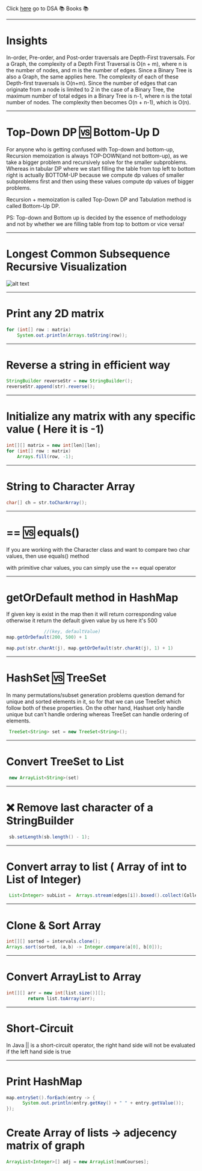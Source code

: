 Click [here](https://drive.google.com/drive/folders/1pPShHEJsQOXM57kCt965WVymMzHg_3KD?usp=sharing) go to DSA :books: Books :books:	 


-----
# Insights
In-order, Pre-order, and Post-order traversals are Depth-First traversals.
For a Graph, the complexity of a Depth First Traversal is O(n + m), where n is the number of nodes, and m is the number of edges.
Since a Binary Tree is also a Graph, the same applies here. The complexity of each of these Depth-first traversals is O(n+m).
Since the number of edges that can originate from a node is limited to 2 in the case of a Binary Tree, the maximum number of total edges in a Binary Tree is n-1, where n is the total number of nodes.
The complexity then becomes O(n + n-1), which is O(n).

-----
#  Top-Down DP :vs:	 Bottom-Up D
For anyone who is getting confused with Top-down and bottom-up, Recursion memoization is always TOP-DOWN(and not bottom-up),
as we take a bigger problem and recursively solve for the smaller subproblems. Whereas in tabular DP where we start filling
the table from top left to bottom right is actually BOTTOM-UP because we compute dp values of smaller subproblems first and
then using these values compute dp values of bigger problems.

Recursion + memoization is called Top-Down DP and Tabulation method  is called Bottom-Up DP.

PS: Top-down and Bottom up is decided by the essence of methodology and not by whether we are filling table from top to bottom or vice versa!

-----
# Longest Common Subsequence Recursive Visualization
![alt text](https://github.com/JaydipBarvaliya/DS_ALGO/blob/80eb53241a30053b43381b1a753ae68079aceabc/DP/Longest%20common%20subsequence%20Recursive.png?raw=true)

-----
# Print any 2D matrix
```java
for (int[] row : matrix)
    System.out.println(Arrays.toString(row));
```

-----
# Reverse a string in efficient way
```java
StringBuilder reverseStr = new StringBuilder();
reverseStr.append(str).reverse();
```

-----
# Initialize any matrix with any specific value ( Here it is -1)

```java
int[][] matrix = new int[len][len];
for (int[] row : matrix)
    Arrays.fill(row, -1);     
```
-----
# String to Character Array
```java
char[] ch = str.toCharArray();
```

-----
# == :vs: equals()

If you are working with the Character class and want to compare two char values, then use equals() method

with primitive char values, you can simply use the == equal operator


-----
# getOrDefault method in HashMap
If given key is exist in the map then it will return corresponding value otherwise it return the default given value by us here it's 500

```java
              //(key, defaultValue)
map.getOrDefault(200, 500) + 1

map.put(str.charAt(j), map.getOrDefault(str.charAt(j), 1) + 1)
```

-----
# HashSet :vs: TreeSet
In many permutations/subset generation problems question demand for unique and sorted elements in it, so for that we can use TreeSet which follow both of these properties.
On the other hand, Hashset only handle unique but can't handle ordering whereas TreeSet can handle ordering of elements.
```java
 TreeSet<String> set = new TreeSet<String>();
``` 

-----
# Convert TreeSet to List
```java
 new ArrayList<String>(set)
```


-----
# :x:	Remove last character of a StringBuilder
```java
 sb.setLength(sb.length() - 1);
```


-----
# Convert array to list ( Array of int to List of Integer)
```java
 List<Integer> subList =  Arrays.stream(edges[i]).boxed().collect(Collectors.toList());
```

-----
# Clone & Sort Array
```java
int[][] sorted = intervals.clone();
Arrays.sort(sorted, (a,b) -> Integer.compare(a[0], b[0]));
```


-----
# Convert ArrayList to Array
```java
int[][] arr = new int[list.size()][];
		return list.toArray(arr);
```

-----
# Short-Circuit
In Java || is a short-circuit operator, the right hand side will not be evaluated if the left hand side is true

-----

# Print HashMap
```java
map.entrySet().forEach(entry -> {
      System.out.println(entry.getKey() + " " + entry.getValue());
});
```

# Create Array of lists -> adjecency matrix of graph
```java
ArrayList<Integer>[] adj = new ArrayList[numCourses];
```
